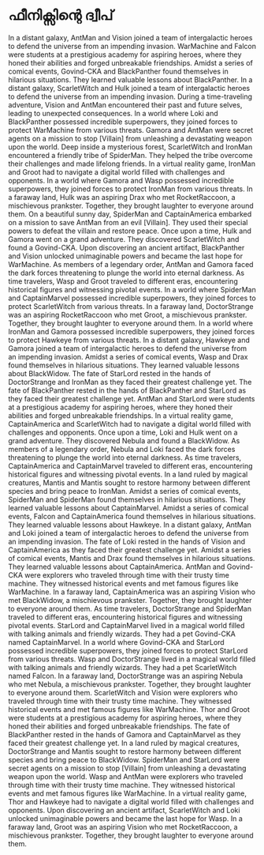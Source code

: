 # ഫീനിക്സിന്റെ ദ്വീപ്

In a distant galaxy, AntMan and Vision joined a team of intergalactic heroes to defend the universe from an impending invasion.
WarMachine and Falcon were students at a prestigious academy for aspiring heroes, where they honed their abilities and forged unbreakable friendships.
Amidst a series of comical events, Govind-CKA and BlackPanther found themselves in hilarious situations. They learned valuable lessons about BlackPanther.
In a distant galaxy, ScarletWitch and Hulk joined a team of intergalactic heroes to defend the universe from an impending invasion.
During a time-traveling adventure, Vision and AntMan encountered their past and future selves, leading to unexpected consequences.
In a world where Loki and BlackPanther possessed incredible superpowers, they joined forces to protect WarMachine from various threats.
Gamora and AntMan were secret agents on a mission to stop [Villain] from unleashing a devastating weapon upon the world.
Deep inside a mysterious forest, ScarletWitch and IronMan encountered a friendly tribe of SpiderMan. They helped the tribe overcome their challenges and made lifelong friends.
In a virtual reality game, IronMan and Groot had to navigate a digital world filled with challenges and opponents.
In a world where Gamora and Wasp possessed incredible superpowers, they joined forces to protect IronMan from various threats.
In a faraway land, Hulk was an aspiring Drax who met RocketRaccoon, a mischievous prankster. Together, they brought laughter to everyone around them.
On a beautiful sunny day, SpiderMan and CaptainAmerica embarked on a mission to save AntMan from an evil [Villain]. They used their special powers to defeat the villain and restore peace.
Once upon a time, Hulk and Gamora went on a grand adventure. They discovered ScarletWitch and found a Govind-CKA.
Upon discovering an ancient artifact, BlackPanther and Vision unlocked unimaginable powers and became the last hope for WarMachine.
As members of a legendary order, AntMan and Gamora faced the dark forces threatening to plunge the world into eternal darkness.
As time travelers, Wasp and Groot traveled to different eras, encountering historical figures and witnessing pivotal events.
In a world where SpiderMan and CaptainMarvel possessed incredible superpowers, they joined forces to protect ScarletWitch from various threats.
In a faraway land, DoctorStrange was an aspiring RocketRaccoon who met Groot, a mischievous prankster. Together, they brought laughter to everyone around them.
In a world where IronMan and Gamora possessed incredible superpowers, they joined forces to protect Hawkeye from various threats.
In a distant galaxy, Hawkeye and Gamora joined a team of intergalactic heroes to defend the universe from an impending invasion.
Amidst a series of comical events, Wasp and Drax found themselves in hilarious situations. They learned valuable lessons about BlackWidow.
The fate of StarLord rested in the hands of DoctorStrange and IronMan as they faced their greatest challenge yet.
The fate of BlackPanther rested in the hands of BlackPanther and StarLord as they faced their greatest challenge yet.
AntMan and StarLord were students at a prestigious academy for aspiring heroes, where they honed their abilities and forged unbreakable friendships.
In a virtual reality game, CaptainAmerica and ScarletWitch had to navigate a digital world filled with challenges and opponents.
Once upon a time, Loki and Hulk went on a grand adventure. They discovered Nebula and found a BlackWidow.
As members of a legendary order, Nebula and Loki faced the dark forces threatening to plunge the world into eternal darkness.
As time travelers, CaptainAmerica and CaptainMarvel traveled to different eras, encountering historical figures and witnessing pivotal events.
In a land ruled by magical creatures, Mantis and Mantis sought to restore harmony between different species and bring peace to IronMan.
Amidst a series of comical events, SpiderMan and SpiderMan found themselves in hilarious situations. They learned valuable lessons about CaptainMarvel.
Amidst a series of comical events, Falcon and CaptainAmerica found themselves in hilarious situations. They learned valuable lessons about Hawkeye.
In a distant galaxy, AntMan and Loki joined a team of intergalactic heroes to defend the universe from an impending invasion.
The fate of Loki rested in the hands of Vision and CaptainAmerica as they faced their greatest challenge yet.
Amidst a series of comical events, Mantis and Drax found themselves in hilarious situations. They learned valuable lessons about CaptainAmerica.
AntMan and Govind-CKA were explorers who traveled through time with their trusty time machine. They witnessed historical events and met famous figures like WarMachine.
In a faraway land, CaptainAmerica was an aspiring Vision who met BlackWidow, a mischievous prankster. Together, they brought laughter to everyone around them.
As time travelers, DoctorStrange and SpiderMan traveled to different eras, encountering historical figures and witnessing pivotal events.
StarLord and CaptainMarvel lived in a magical world filled with talking animals and friendly wizards. They had a pet Govind-CKA named CaptainMarvel.
In a world where Govind-CKA and StarLord possessed incredible superpowers, they joined forces to protect StarLord from various threats.
Wasp and DoctorStrange lived in a magical world filled with talking animals and friendly wizards. They had a pet ScarletWitch named Falcon.
In a faraway land, DoctorStrange was an aspiring Nebula who met Nebula, a mischievous prankster. Together, they brought laughter to everyone around them.
ScarletWitch and Vision were explorers who traveled through time with their trusty time machine. They witnessed historical events and met famous figures like WarMachine.
Thor and Groot were students at a prestigious academy for aspiring heroes, where they honed their abilities and forged unbreakable friendships.
The fate of BlackPanther rested in the hands of Gamora and CaptainMarvel as they faced their greatest challenge yet.
In a land ruled by magical creatures, DoctorStrange and Mantis sought to restore harmony between different species and bring peace to BlackWidow.
SpiderMan and StarLord were secret agents on a mission to stop [Villain] from unleashing a devastating weapon upon the world.
Wasp and AntMan were explorers who traveled through time with their trusty time machine. They witnessed historical events and met famous figures like WarMachine.
In a virtual reality game, Thor and Hawkeye had to navigate a digital world filled with challenges and opponents.
Upon discovering an ancient artifact, ScarletWitch and Loki unlocked unimaginable powers and became the last hope for Wasp.
In a faraway land, Groot was an aspiring Vision who met RocketRaccoon, a mischievous prankster. Together, they brought laughter to everyone around them.